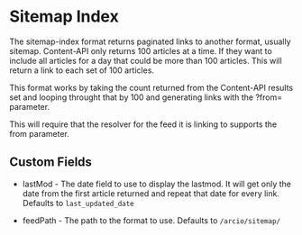 # Sitemap Index

The sitemap-index format returns paginated links to another format, usually sitemap. Content-API only returns 100 articles at a time.  If they want to include all articles for a day that could be more than 100 articles.  This will return a link to each set of 100 articles.

This format works by taking the count returned from the Content-API results set and looping throught that by 100 and generating links with the ?from= parameter.

This will require that the resolver for the feed it is linking to supports the from parameter.

## Custom Fields

* lastMod - The date field to use to display the lastmod.  It will get only the date from the first article returned and repeat that date for every link. Defaults to `last_updated_date`

* feedPath - The path to the format to use.  Defaults to `/arcio/sitemap/`
